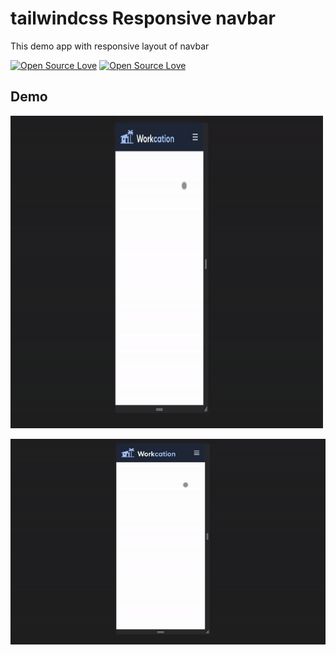 # tailwindcss Responsive navbar

This demo app with responsive layout of navbar


[![Open Source Love](https://badges.frapsoft.com/os/v1/open-source.svg?v=102)](https://github.com/ellerbrock/open-source-badge/)
[![Open Source Love](https://badges.frapsoft.com/os/mit/mit.svg?v=102)](https://github.com/ellerbrock/open-source-badge/)

## Demo


<img src="./public/demo.gif" alt="Mockup 1" width="500" height="500" style="display:inline-block;"/>


![Demo of Navbar](./public/demo.gif)

